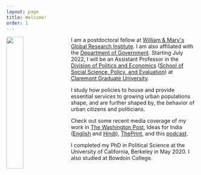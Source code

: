 ```yaml
---
layout: page
title: Welcome!
order: 1
---
```


<!-- Global site tag (gtag.js) - Google Analytics -->
<script async src="https://www.googletagmanager.com/gtag/js?id=UA-111923831-1"></script>
<script>
  window.dataLayer = window.dataLayer || [];
  function gtag(){dataLayer.push(arguments);}
  gtag('js', new Date());

  gtag('config', 'UA-111923831-1');
</script>

<img style="float: left;padding-right: 20px;" src="picture2.png"  width="30%" height="30%">


I am a postdoctoral fellow at [William & Mary's Global Research Institute](https://www.wm.edu/offices/global-research/). I am also affiliated with the [Department of Government](https://www.wm.edu/as/government/index.php). Starting July 2022, I will be an Assistant Professor in the [Division of Politics and Economics](https://www.cgu.edu/school/ssspe/division-of-politics-economics/) ([School of Social Science, Policy, and Evaluation](https://www.cgu.edu/school/ssspe/)) at [Claremont Graduate University](https://www.cgu.edu).


I study how policies to house and provide essential services to growing urban populations shape, and are further shaped by, the behavior of urban citizens and politicians. 

Check out some recent media coverage of my work in [The Washington Post](https://www.washingtonpost.com/news/monkey-cage/wp/2019/01/31/heres-what-gavin-newsom-elizabeth-warren-and-microsoft-should-know-if-want-to-end-the-affordable-housing-crisis/?tid=sm_tw_cage), Ideas for India ([English](https://www.ideasforindia.in/topics/poverty-inequality/household-level-effects-of-affordable-housing-evidence-from-mumbai.html) and [Hindi](https://www.ideasforindia.in/topics/poverty-inequality/household-level-effects-of-affordable-housing-evidence-from-mumbai-hindi.html)), [ThePrint](https://theprint.in/opinion/mumbai-residents-win-govt-housing-lottery-and-spend-more-on-kids-education-jobs-study/290485/), and this [podcast](https://www.discoursemagazine.com/politics/2020/12/24/ideas-of-india-how-does-subsidizing-housing-prices-shape-political-behavior/). 



I completed my PhD in Political Science at the University of California, Berkeley in May 2020. I also studied at Bowdoin College. 

